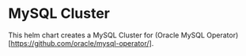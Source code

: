 # MySQL Cluster
This helm chart creates a MySQL Cluster for (Oracle MySQL Operator)[https://github.com/oracle/mysql-operator/].